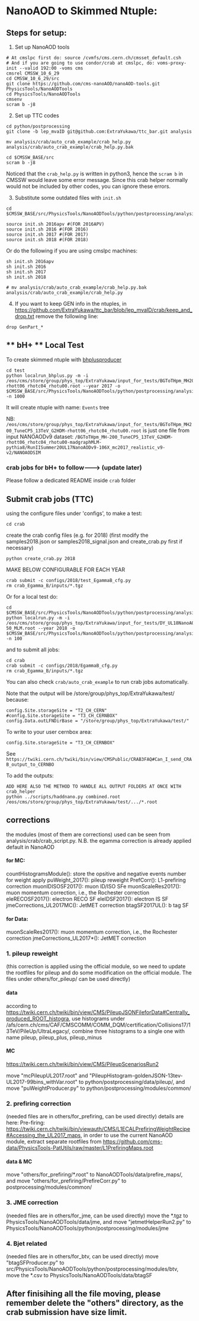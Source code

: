 # NanoAOD to Skimmed Ntuple:

## Steps for setup:

1. Set up NanoAOD tools
```
# At cmslpc first do: source /cvmfs/cms.cern.ch/cmsset_default.csh
# And if you are going to use condor/crab at cmslpc, do: voms-proxy-init --valid 192:00 -voms cms
cmsrel CMSSW_10_6_29
cd CMSSW_10_6_29/src
git clone https://github.com/cms-nanoAOD/nanoAOD-tools.git PhysicsTools/NanoAODTools
cd PhysicsTools/NanoAODTools
cmsenv
scram b -j8
```

2. Set up TTC codes
```
cd python/postprocessing
git clone -b lep_mvaID git@github.com:ExtraYukawa/ttc_bar.git analysis

mv analysis/crab/auto_crab_example/crab_help.py analysis/crab/auto_crab_example/crab_help.py.bak

cd $CMSSW_BASE/src
scram b -j8
```
Noticed that the `crab_help.py` is written in python3, hence the `scram b` in CMSSW would leave some error message. Since this crab helper normally would not be included by other codes, you can ignore these errors.

3. Substitute some outdated files with `init.sh`
```
cd $CMSSW_BASE/src/PhysicsTools/NanoAODTools/python/postprocessing/analysis
```
```
source init.sh 2016apv #(FOR 2016APV) 
source init.sh 2016 #(FOR 2016) 
source init.sh 2017 #(FOR 2017) 
source init.sh 2018 #(FOR 2018) 
```

Or do the following if you are using cmslpc machines:
```
sh init.sh 2016apv
sh init.sh 2016
sh init.sh 2017
sh init.sh 2018
```

```
# mv analysis/crab/auto_crab_example/crab_help.py.bak analysis/crab/auto_crab_example/crab_help.py
```
4. If you want to keep GEN info in the ntuples, in 
https://github.com/ExtraYukawa/ttc_bar/blob/lep_mvaID/crab/keep_and_drop.txt
remove the following line:
```
drop GenPart_*
``` 


## ** bH+ ** Local Test
To create skimmed ntuple with [bhplusproducer](https://github.com/ExtraYukawa/ttc_bar/blob/lep_mvaID/modules/BHProducer.py)
```
cd test
python localrun_bhplus.py -m -i
/eos/cms/store/group/phys_top/ExtraYukawa/input_for_tests/BGToTHpm_MH200_TuneCP5_13TeV_G2HDM-rhott06_rhotc04_rhotu00.root --year 2017 -o
$CMSSW_BASE/src/PhysicsTools/NanoAODTools/python/postprocessing/analysis/test -n 1000
```
It will create ntuple with name: ``Events`` tree

NB: ``/eos/cms/store/group/phys_top/ExtraYukawa/input_for_tests/BGToTHpm_MH200_TuneCP5_13TeV_G2HDM-rhott06_rhotc04_rhotu00.root`` is just one file from
input NANOAODv9 dataset: ``/BGToTHpm_MH-200_TuneCP5_13TeV_G2HDM-rhott06_rhotc04_rhotu00-madgraphMLM-pythia8/RunIISummer20UL17NanoAODv9-106X_mc2017_realistic_v9-v2/NANOAODSIM``

### crab jobs for bH+ to follow---> (update later)
Please follow a dedicated README inside ``crab`` folder

## Submit crab jobs (TTC)
using the configure files under 'configs', to make a test:
```
cd crab
```
create the crab config files (e.g. for 2018)
(first modify the samples2018.json or samples2018_signal.json and create_crab.py first if necessary)
```
python create_crab.py 2018
```
MAKE BELOW CONFIGURABLE FOR EACH YEAR
```
crab submit -c configs/2018/test_EgammaB_cfg.py
rm crab_Egamma_B/inputs/*.tgz
```
Or for a local test do:
```
cd $CMSSW_BASE/src/PhysicsTools/NanoAODTools/python/postprocessing/analysis/test 
python localrun.py -m -i /eos/cms/store/group/phys_top/ExtraYukawa/input_for_tests/DY_UL18NanoAODv9_M-50_MLM.root --year 2018 -o $CMSSW_BASE/src/PhysicsTools/NanoAODTools/python/postprocessing/analysis/test -n 100
```

and to submit all jobs:
```
cd crab
crab submit -c configs/2018/EgammaB_cfg.py
rm crab_Egamma_B/inputs/*.tgz 
```

You can also check `crab/auto_crab_example` to run crab jobs automatically.

Note that the output will be /store/group/phys_top/ExtraYukawa/test/ because:
```
config.Site.storageSite = "T2_CH_CERN"
#config.Site.storageSite = "T3_CH_CERNBOX"
config.Data.outLFNDirBase = "/store/group/phys_top/ExtraYukawa/test/"
```

To write to your user cernbox area:
```
config.Site.storageSite = "T3_CH_CERNBOX"
```
See ```https://twiki.cern.ch/twiki/bin/view/CMSPublic/CRAB3FAQ#Can_I_send_CRAB_output_to_CERNBO```

To add the outputs:
```
ADD HERE ALSO THE METHOD TO HANDLE ALL OUTPUT FOLDERS AT ONCE WITH crab_helper
python ../scripts/haddnano.py combined.root /eos/cms/store/group/phys_top/ExtraYukawa/test/.../*.root
```

## corrections

the modules (most of them are corrections) used can be seen from analysis/crab/crab_script.py.
N.B. the egamma correction is already applied default in NanoAOD

#### for MC:

countHistogramsModule(): store the opsitive and negative events number for weight apply
puWeight_2017(): pileup reweight
PrefCorr(): L1-prefiring correction
muonIDISOSF2017(): muon ID/ISO SFe
muonScaleRes2017(): muon momentum correction, i.e., the Rochester correction
eleRECOSF2017(): electron RECO SF
eleIDSF2017(): electron IS SF
jmeCorrections_UL2017MC(): JetMET correction
btagSF2017UL(): b tag SF

#### for Data:

muonScaleRes2017(): muon momentum correction, i.e., the Rochester correction
jmeCorrections_UL2017*(): JetMET correction

### 1. pileup reweight 
(this correction is applied using the official module, so we need to update the rootfiles for pileup and do some modification on the official module. The files under others/for_pileup/ can be used directly)

#### data

according to https://twiki.cern.ch/twiki/bin/view/CMS/PileupJSONFileforData#Centrally_produced_ROOT_histogra, use histograms under /afs/cern.ch/cms/CAF/CMSCOMM/COMM_DQM/certification/Collisions17/13TeV/PileUp/UltraLegacy/, combine three histograms to a single one with name pileup, pileup_plus, pileup_minus

#### MC

https://twiki.cern.ch/twiki/bin/view/CMS/PileupScenariosRun2

move "mcPileupUL2017.root" and "PileupHistogram-goldenJSON-13tev-UL2017-99bins_withVar.root" to python/postprocessing/data/pileup/, and move "puWeightProducer.py" to python/postprocessing/modules/common/

### 2. prefiring correction 
(needed files are in others/for_prefiring, can be used directly)
details are here: Pre-firing: https://twiki.cern.ch/twiki/bin/viewauth/CMS/L1ECALPrefiringWeightRecipe#Accessing_the_UL2017_maps, in order to use the current NanoAOD module, extract separate rootfiles from https://github.com/cms-data/PhysicsTools-PatUtils/raw/master/L1PrefiringMaps.root

#### data & MC

move "others/for_prefiring/*.root" to NanoAODTools/data/prefire_maps/, and move "others/for_prefiring/PrefireCorr.py" to postprocessing/modules/common/

### 3. JME correction
(needed files are in others/for_jme, can be used directly)
move the *.tgz to PhysicsTools/NanoAODTools/data/jme, and move "jetmetHelperRun2.py" to PhysicsTools/NanoAODTools/python/postprocessing/modules/jme

### 4. Bjet related
(needed files are in others/for_btv, can be used directly)
move "btagSFProducer.py" to src/PhysicsTools/NanoAODTools/python/postprocessing/modules/btv, move the *.csv to PhysicsTools/NanoAODTools/data/btagSF

## After finisihing all the file moving, please remember delete the "others" directory, as the crab submission have size limit.
